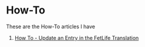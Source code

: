 # How-To
These are the How-To articles I have
1. [How To - Update an Entry in the FetLife Translation](articles/update-entry-in-translation.md)
